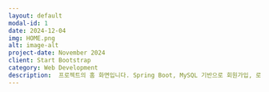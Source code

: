 ```yaml
---
layout: default
modal-id: 1
date: 2024-12-04
img: HOME.png
alt: image-alt
project-date: November 2024
client: Start Bootstrap
category: Web Development
description:  프로젝트의 홈 화면입니다. Spring Boot, MySQL 기반으로 회원가입, 로그인, 게시판 기능을 구현하였고 Api-Football에서 제공하는 데이터를 활용하여 축구 팬들의 주요 관심 리그 및 컵 대회 일정, 결과, 순위 등을 확인할 수 있는 사이트를 제작하였습니다.  
---
```

